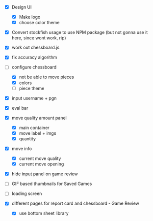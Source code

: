 - [x] Design UI

  - [x] Make logo
  - [x] choose color theme

- [x] Convert stockfish usage to use NPM package (but not gonna use it here, since wont work, rip)
- [x] work out chessboard.js
- [x] fix accuracy algorithm

- [ ] configure chessboard

  - [x] not be able to move pieces
  - [x] colors
  - [ ] piece theme

- [x] input username + pgn

- [x] eval bar

- [x] move quality amount panel

  - [x] main container
  - [x] move label + imgs
  - [x] quantity

- [x] move info

  - [x] current move quality
  - [x] current move opening

- [x] hide input panel on game review

- [ ] GIF based thumbnails for Saved Games
- [ ] loading screen
- [x] different pages for report card and chessboard - Game Review
  - [x] use bottom sheet library
